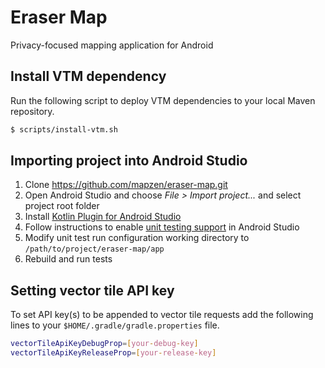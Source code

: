 # Eraser Map
Privacy-focused mapping application for Android

## Install VTM dependency
Run the following script to deploy VTM dependencies to your local Maven repository.
```bash
$ scripts/install-vtm.sh
```

## Importing project into Android Studio
1. Clone https://github.com/mapzen/eraser-map.git
2. Open Android Studio and choose _File > Import project..._ and select project root folder
3. Install [Kotlin Plugin for Android Studio](https://plugins.jetbrains.com/plugin/6954?pr=androidstudio)
4. Follow instructions to enable [unit testing support](http://tools.android.com/tech-docs/unit-testing-support) in Android Studio
5. Modify unit test run configuration working directory to `/path/to/project/eraser-map/app`
6. Rebuild and run tests

## Setting vector tile API key
To set API key(s) to be appended to vector tile requests add the following lines to your `$HOME/.gradle/gradle.properties` file.
```bash
vectorTileApiKeyDebugProp=[your-debug-key]
vectorTileApiKeyReleaseProp=[your-release-key]
```
